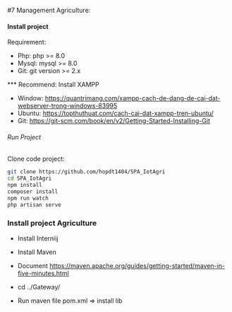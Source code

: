 #7 Management Agriculture: 

#### Install project 
Requirement:
- Php: php >= 8.0
- Mysql: mysql >= 8.0
- Git: git version >= 2.x

*** Recommend: 
Install XAMPP 
- Window: https://quantrimang.com/xampp-cach-de-dang-de-cai-dat-webserver-trong-windows-83995
- Ubuntu: https://topthuthuat.com/cach-cai-dat-xampp-tren-ubuntu/ 
- Git: https://git-scm.com/book/en/v2/Getting-Started-Installing-Git

###### Run Project
Clone code project:
```bash
git clone https://github.com/hopdt1404/SPA_IotAgri
cd SPA_IotAgri
npm install
composer install
npm run watch
php artisan serve
```


### Install project Agriculture

+ Install Interniij

+ Install Maven
+ Document https://maven.apache.org/guides/getting-started/maven-in-five-minutes.html
+ cd ../Gateway/
+ Run maven file  pom.xml => install lib
